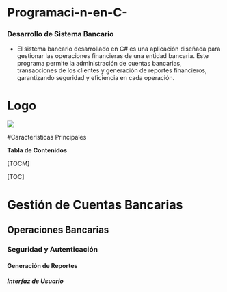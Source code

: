 # Programaci-n-en-C-
### Desarrollo de Sistema Bancario

- El sistema bancario desarrollado en C# es una aplicación diseñada para gestionar las operaciones financieras de una entidad bancaria. Este programa permite la administración de cuentas bancarias, transacciones de los clientes y generación de reportes financieros, garantizando seguridad y eficiencia en cada operación.

# Logo

![](https://cdn-icons-png.flaticon.com/512/10963/10963585.png)

#Características Principales


**Tabla de Contenidos**

[TOCM]

[TOC]

# Gestión de Cuentas Bancarias
## Operaciones Bancarias
### Seguridad y Autenticación
#### Generación de Reportes
##### Interfaz de Usuario

